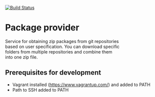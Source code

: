 [![Build Status](https://travis-ci.org/AVGTechnologies/package_provider.svg)](https://travis-ci.org/AVGTechnologies/package_provider)

Package provider
================
Service for obtaining zip packages from git repositories  
based on user specification. You can download specific  
folders from multiple repositories and combine them  
into one zip file.



Prerequisites for development
-----------------------------
* Vagrant installed (https://www.vagrantup.com/) and added to PATH
* Path to SSH added to PATH
